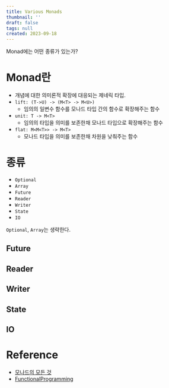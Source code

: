 ```yaml
---
title: Various Monads
thumbnail: ''
draft: false
tags: null
created: 2023-09-18
---
```


Monad에는 어떤 종류가 있는가?

# Monad란

* 개념에 대한 의미론적 확장에 대응되는 제네릭 타입.
* `lift: (T->U) -> (M<T> -> M<U>)`
  * 임의의 일변수 함수를 모나드 타입 간의 함수로 확장해주는 함수
* `unit: T -> M<T>`
  * 임의의 타입을 의미를 보존한채 모나드 타입으로 확장해주는 함수
* `flat: M<M<T>> -> M<T>`
  * 모나드 타입을 의미를 보존한채 차원을 낮춰주는 함수

# 종류

* `Optional`
* `Array`
* `Future`
* `Reader`
* `Writer`
* `State`
* `IO`

`Optional`, `Array`는 생략한다. 

## Future

## Reader

## Writer

## State

## IO

# Reference

* [모나드의 모든 것](https://www.youtube.com/@antel588)
* [FunctionalProgramming](https://github.com/wansook0316/FunctionalProgramming)
